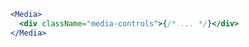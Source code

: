 ```jsx {% title="player.jsx" copyHighlight=true highlight="2" %}
<Media>
  <div className="media-controls">{/* ... */}</div>
</Media>
```

